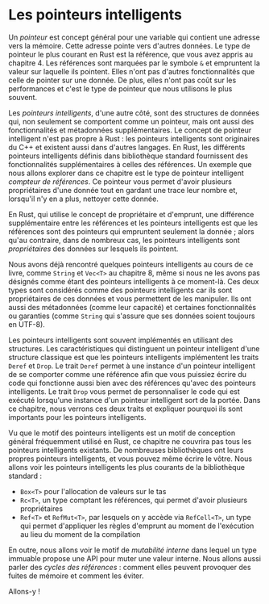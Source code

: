 <!--
# Smart Pointers
-->

# Les pointeurs intelligents

<!--
A *pointer* is a general concept for a variable that contains an address in
memory. This address refers to, or “points at,” some other data. The most
common kind of pointer in Rust is a reference, which you learned about in
Chapter 4. References are indicated by the `&` symbol and borrow the value they
point to. They don’t have any special capabilities other than referring to
data. Also, they don’t have any overhead and are the kind of pointer we use
most often.
-->

Un *pointeur* est concept général pour une variable qui contient une adresse
vers la mémoire. Cette adresse pointe vers d'autres données. Le type de pointeur
le plus courant en Rust est la référence, que vous avez appris au chapitre 4.
Les références sont marquées par le symbole `&` et empruntent la valeur sur
laquelle ils pointent. Elles n'ont pas d'autres fonctionnalités que celle de
pointer sur une donnée. De plus, elles n'ont pas coût sur les performances et
c'est le type de pointeur que nous utilisons le plus souvent.

<!--
*Smart pointers*, on the other hand, are data structures that not only act like
a pointer but also have additional metadata and capabilities. The concept of
smart pointers isn’t unique to Rust: smart pointers originated in C++ and exist
in other languages as well. In Rust, the different smart pointers defined in
the standard library provide functionality beyond that provided by references.
One example that we’ll explore in this chapter is the *reference counting*
smart pointer type. This pointer enables you to have multiple owners of data by
keeping track of the number of owners and, when no owners remain, cleaning up
the data.
-->

Les *pointeurs intelligents*, d'une autre côté, sont des structures de données
qui, non seulement se comportent comme un pointeur, mais ont aussi des
fonctionnalités et métadonnées supplémentaires. Le concept de pointeur
intelligent n'est pas propre à Rust : les pointeurs intelligents sont
originaires du C++ et existent aussi dans d'autres langages. En Rust, les
différents pointeurs intelligents définis dans bibliothèque standard
fournissent des fonctionnalités supplémentaires à celles des références.
Un exemple que nous allons explorer dans ce chapitre est le type de pointeur
intelligent *compteur de références*. Ce pointeur vous permet d'avoir
plusieurs propriétaires d'une donnée tout en gardant une trace leur nombre et,
lorsqu'il n'y en a plus, nettoyer cette donnée.

<!--
In Rust, which uses the concept of ownership and borrowing, an additional
difference between references and smart pointers is that references are
pointers that only borrow data; in contrast, in many cases, smart pointers
*own* the data they point to.
-->

En Rust, qui utilise le concept de propriétaire et d'emprunt, une différence
supplémentaire entre les références et les pointeurs intelligents est que les
références sont des pointeurs qui empruntent seulement la donnée ; alors qu'au
contraire, dans de nombreux cas, les pointeurs intelligents sont
*propriétaires* des données sur lesquels ils pointent.

<!--
We’ve already encountered a few smart pointers in this book, such as `String`
and `Vec<T>` in Chapter 8, although we didn’t call them smart pointers at the
time. Both these types count as smart pointers because they own some memory and
allow you to manipulate it. They also have metadata (such as their capacity)
and extra capabilities or guarantees (such as with `String` ensuring its data
will always be valid UTF-8).
-->

Nous avons déjà rencontré quelques pointeurs intelligents au cours de ce
livre, comme `String` et `Vec<T>` au chapitre 8, même si nous ne les avons pas
désignés comme étant des pointeurs intelligents à ce moment-là. Ces deux types
sont considérés comme des pointeurs intelligents car ils sont propriétaires de
ces données et vous permettent de les manipuler. Ils ont aussi des métadonnées
(comme leur capacité) et certaines fonctionnalités ou garanties (comme `String`
qui s'assure que ses données soient toujours en UTF-8).

<!--
Smart pointers are usually implemented using structs. The characteristic that
distinguishes a smart pointer from an ordinary struct is that smart pointers
implement the `Deref` and `Drop` traits. The `Deref` trait allows an instance
of the smart pointer struct to behave like a reference so you can write code
that works with either references or smart pointers. The `Drop` trait allows
you to customize the code that is run when an instance of the smart pointer
goes out of scope. In this chapter, we’ll discuss both traits and demonstrate
why they’re important to smart pointers.
-->

Les pointeurs intelligents sont souvent implémentés en utilisant des
structures. Les caractéristiques qui distinguent un pointeur intelligent d'une
structure classique est que les pointeurs intelligents implémentent les traits
`Deref` et `Drop`. Le trait `Deref` permet à une instance d'un pointeur
intelligent de se comporter comme une référence afin que vous puissiez écrire
du code qui fonctionne aussi bien avec des références qu'avec des pointeurs
intelligents. Le trait `Drop` vous permet de personnaliser le code qui est
exécuté lorsqu'une instance d'un pointeur intelligent sort de la portée. Dans
ce chapitre, nous verrons ces deux traits et expliquer pourquoi ils sont
importants pour les pointeurs intelligents.

<!--
Given that the smart pointer pattern is a general design pattern used
frequently in Rust, this chapter won’t cover every existing smart pointer. Many
libraries have their own smart pointers, and you can even write your own. We’ll
cover the most common smart pointers in the standard library:
-->

Vu que le motif des pointeurs intelligents est un motif de conception général
fréquemment utilisé en Rust, ce chapitre ne couvrira pas tous les pointeurs
intelligents existants. De nombreuses bibliothèques ont leurs propres pointeurs
intelligents, et vous pouvez même écrire le vôtre. Nous allons voir les
pointeurs intelligents les plus courants de la bibliothèque standard :

<!--
* `Box<T>` for allocating values on the heap
* `Rc<T>`, a reference counting type that enables multiple ownership
* `Ref<T>` and `RefMut<T>`, accessed through `RefCell<T>`, a type that enforces
  the borrowing rules at runtime instead of compile time
-->

* `Box<T>` pour l'allocation de valeurs sur le tas
* `Rc<T>`, un type comptant les références, qui permet d'avoir plusieurs
  propriétaires
* `Ref<T>` et `RefMut<T>`, par lesquels on y accède via `RefCell<T>`, un type
  qui permet d'appliquer les règles d'emprunt au moment de l'exécution au lieu
  du moment de la compilation

<!--
In addition, we’ll cover the *interior mutability* pattern where an immutable
type exposes an API for mutating an interior value. We’ll also discuss
*reference cycles*: how they can leak memory and how to prevent them.
-->

En outre, nous allons voir le motif de *mutabilité interne* dans lequel un
type immuable propose une API pour muter une valeur interne. Nous allons aussi
parler des *cycles des références* : comment elles peuvent provoquer des fuites
de mémoire et comment les éviter.

<!--
Let’s dive in!
-->

Allons-y !
